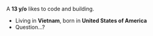 A **13 y/o** likes to code and building.

- Living in **Vietnam**, born in **United States of America**
- Question...?
